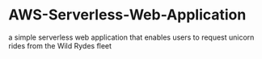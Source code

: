 # AWS-Serverless-Web-Application
a simple serverless web application that enables users to request unicorn rides from the Wild Rydes fleet
